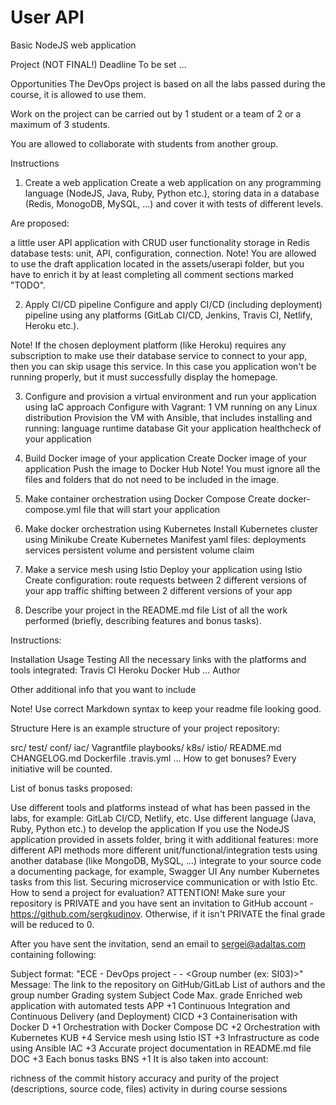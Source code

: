 # User API

Basic NodeJS web application

Project (NOT FINAL!)
Deadline
To be set ...

Opportunities
The DevOps project is based on all the labs passed during the course, it is allowed to use them.

Work on the project can be carried out by 1 student or a team of 2 or a maximum of 3 students.

You are allowed to collaborate with students from another group.

Instructions
1. Create a web application
Create a web application on any programming language (NodeJS, Java, Ruby, Python etc.), storing data in a database (Redis, MonogoDB, MySQL, ...) and cover it with tests of different levels.

Are proposed:

a little user API application with CRUD user functionality
storage in Redis database
tests: unit, API, configuration, connection.
Note! You are allowed to use the draft application located in the assets/userapi folder, but you have to enrich it by at least completing all comment sections marked "TODO".

2. Apply CI/CD pipeline
Configure and apply CI/CD (including deployment) pipeline using any platforms (GitLab CI/CD, Jenkins, Travis CI, Netlify, Heroku etc.).

Note! If the chosen deployment platform (like Heroku) requires any subscription to make use their database service to connect to your app, then you can skip usage this service. In this case you application won't be running properly, but it must successfully display the homepage.

3. Configure and provision a virtual environment and run your application using IaC approach
Configure with Vagrant: 1 VM running on any Linux distribution
Provision the VM with Ansible, that includes installing and running:
language runtime
database
Git
your application
healthcheck of your application
4. Build Docker image of your application
Create Docker image of your application
Push the image to Docker Hub
Note! You must ignore all the files and folders that do not need to be included in the image.

5. Make container orchestration using Docker Compose
Create docker-compose.yml file that will start your application
6. Make docker orchestration using Kubernetes
Install Kubernetes cluster using Minikube
Create Kubernetes Manifest yaml files:
deployments
services
persistent volume and persistent volume claim
7. Make a service mesh using Istio
Deploy your application using Istio
Create configuration:
route requests between 2 different versions of your app
traffic shifting between 2 different versions of your app
8. Describe your project in the README.md file
List of all the work performed (briefly, describing features and bonus tasks).

Instructions:

Installation
Usage
Testing
All the necessary links with the platforms and tools integrated:
Travis CI
Heroku
Docker Hub
...
Author

Other additional info that you want to include

Note! Use correct Markdown syntax to keep your readme file looking good.

Structure
Here is an example structure of your project repository:

src/
test/
conf/
iac/
  Vagrantfile
  playbooks/
k8s/
istio/
README.md
CHANGELOG.md
Dockerfile
.travis.yml
<Other configuration files like: package.json>
...
How to get bonuses?
Every initiative will be counted.

List of bonus tasks proposed:

Use different tools and platforms instead of what has been passed in the labs, for example: GitLab CI/CD, Netlify, etc.
Use different language (Java, Ruby, Python etc.) to develop the application
If you use the NodeJS application provided in assets folder, bring it with additional features:
more different API methods
more different unit/functional/integration tests
using another database (like MongoDB, MySQL, ...)
integrate to your source code a documenting package, for example, Swagger UI
Any number Kubernetes tasks from this list.
Securing microservice communication or with Istio
Etc.
How to send a project for evaluation?
ATTENTION! Make sure your repository is PRIVATE and you have sent an invitation to GitHub account - https://github.com/sergkudinov. Otherwise, if it isn't PRIVATE the final grade will be reduced to 0.

After you have sent the invitation, send an email to sergei@adaltas.com containing following:

Subject format: "ECE - DevOps project - <LASTNAME Firstname> - <Group number (ex: SI03)>"
Message:
The link to the repository on GitHub/GitLab
List of authors and the group number
Grading system
Subject	Code	Max. grade
Enriched web application with automated tests	APP	+1
Continuous Integration and Continuous Delivery (and Deployment)	CICD	+3
Containerisation with Docker	D	+1
Orchestration with Docker Compose	DC	+2
Orchestration with Kubernetes	KUB	+4
Service mesh using Istio	IST	+3
Infrastructure as code using Ansible	IAC	+3
Accurate project documentation in README.md file	DOC	+3
Each bonus tasks	BNS	+1
It is also taken into account:

richness of the commit history
accuracy and purity of the project (descriptions, source code, files)
activity in during course sessions
